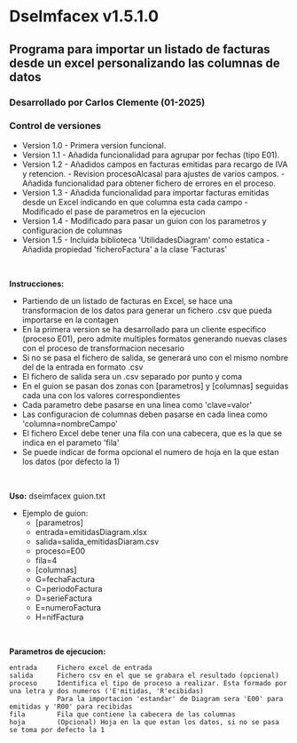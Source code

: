 # DseImfacex v1.5.1.0
## Programa para importar un listado de facturas desde un excel personalizando las columnas de datos

### Desarrollado por Carlos Clemente (01-2025)

### Control de versiones
 - Version 1.0	- Primera version funcional.
 - Version 1.1	- Añadida funcionalidad para agrupar por fechas (tipo E01).
 - Version 1.2	- Añadidos campos en facturas emitidas para recargo de IVA y retencion. 
				- Revision procesoAlcasal para ajustes de varios campos.
				- Añadida funcionalidad para obtener fichero de errores en el proceso.
 - Version 1.3	- Añadida funcionalidad para importar facturas emitidas desde un Excel indicando en que columna esta cada campo
				- Modificado el pase de parametros en la ejecucion
 - Version 1.4	- Modificado para pasar un guion con los parametros y configuracion de columnas
 - Version 1.5	- Incluida biblioteca 'UtilidadesDiagram' como estatica
				- Añadida propiedad 'ficheroFactura' a la clase 'Facturas'
<br>

**Instrucciones:**
 - Partiendo de un listado de facturas en Excel, se hace una transformacion de los datos para generar
   un fichero .csv que pueda importarse en la contagen
 - En la primera version se ha desarrollado para un cliente especifico (proceso E01), pero admite multiples formatos
   generando nuevas clases con el proceso de transformacion necesario
 - Si no se pasa el fichero de salida, se generará uno con el mismo nombre del de la entrada en formato .csv
 - El fichero de salida sera un .csv separado por punto y coma
 - En el guion se pasan dos zonas con [parametros] y [columnas] seguidas cada una con los valores correspondientes
 - Cada parametro debe pasarse en una linea como 'clave=valor'
 - Las configuracion de columnas deben pasarse en cada linea como 'columna=nombreCampo'
 - El fichero Excel debe tener una fila con una cabecera, que es la que se indica en el parameto 'fila'
 - Se puede indicar de forma opcional el numero de hoja en la que estan los datos (por defecto la 1)
<br>

**Uso:**
dseimfacex guion.txt
* Ejemplo de guion:
	* [parametros]
	* entrada=emitidasDiagram.xlsx
	* salida=salida_emitidasDiaram.csv
	* proceso=E00
	* fila=4
	* [columnas]
	* G=fechaFactura
	* C=periodoFactura
	* D=serieFactura
	* E=numeroFactura
	* H=nifFactura
<br>

**Parametros de ejecucion:** 
```
entrada		Fichero excel de entrada
salida		Fichero csv en el que se grabara el resultado (opcional)
proceso		Identifica el tipo de proceso a realizar. Esta formado por una letra y dos numeros ('E'mitidas, 'R'ecibidas)
			Para la importacion 'estandar' de Diagram sera 'E00' para emitidas y 'R00' para recibidas
fila		Fila que contiene la cabecera de las columnas
hoja		(Opcional) Hoja en la que estan los datos, si no se pasa se toma por defecto la 1
